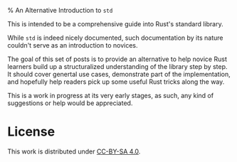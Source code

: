 % An Alternative Introduction to `std`

This is intended to be a comprehensive guide into Rust's standard library.

While `std` is indeed nicely documented, such documentation by its nature couldn't serve as an introduction to novices.

The goal of this set of posts is to provide an alternative to help novice Rust learners build up a structuralized understanding of the library step by step. It should cover genertal use cases, demonstrate part of the implementation, and hopefully help readers pick up some useful Rust tricks along the way.

This is a work in progress at its very early stages, as such, any kind of suggestions or help would be appreciated.

# License

This work is distributed under [CC-BY-SA 4.0](https://creativecommons.org/licenses/by-sa/4.0/).